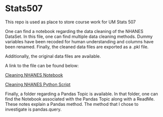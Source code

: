 # Stats507
This repo is used as place to store course work for UM Stats 507

One can find a notebook regarding the data cleaning of the NHANES DataSet. In this file, one can find multiple data cleaning methods. Dummy variables have been recoded for human understanding and columns have been renamed. Finally, the cleaned data files are exported as a .pkl file. 

Additionally, the original data files are available. 

A link to the file can be found below: 

[Cleaning NHANES Notebook](https://github.com/anandpatel9/Stats507/blob/main/Cleaning%20NHANES%20Data.ipynb) 


[Cleaning NHANES Python Script](https://github.com/anandpatel9/Stats507/blob/main/Cleaning%20NHANES%20Data.py)

Finally, a folder regarding a Pandas Topic is available. In that folder, one can find the Notebook associated with the Pandas Topic along with a ReadMe. These notes explain a Pandas method. The method that I chose to investigate is pandas.query. 
